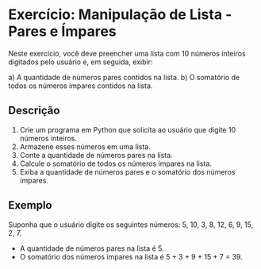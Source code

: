# Exercício: Manipulação de Lista - Pares e Ímpares

Neste exercício, você deve preencher uma lista com 10 números inteiros digitados pelo usuário e, em seguida, exibir:

a) A quantidade de números pares contidos na lista.
b) O somatório de todos os números ímpares contidos na lista.

## Descrição

1. Crie um programa em Python que solicita ao usuário que digite 10 números inteiros.
2. Armazene esses números em uma lista.
3. Conte a quantidade de números pares na lista.
4. Calcule o somatório de todos os números ímpares na lista.
5. Exiba a quantidade de números pares e o somatório dos números ímpares.

## Exemplo

Suponha que o usuário digite os seguintes números: 5, 10, 3, 8, 12, 6, 9, 15, 2, 7.

- A quantidade de números pares na lista é 5.
- O somatório dos números ímpares na lista é 5 + 3 + 9 + 15 + 7 = 39.
